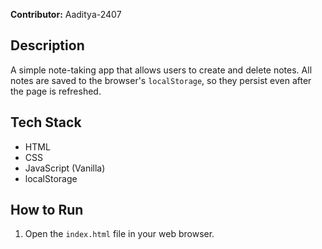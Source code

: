 **Contributor:** Aaditya-2407

## Description
A simple note-taking app that allows users to create and delete notes. All notes are saved to the browser's `localStorage`, so they persist even after the page is refreshed.

## Tech Stack
- HTML
- CSS
- JavaScript (Vanilla)
- localStorage

## How to Run
1. Open the `index.html` file in your web browser.